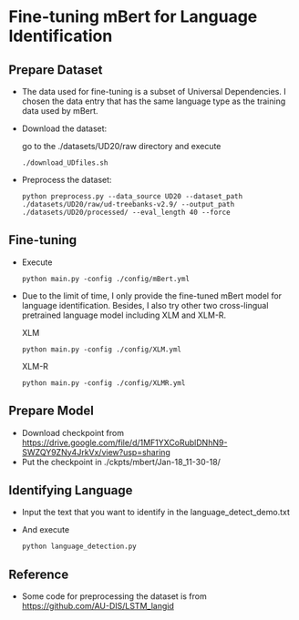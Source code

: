 # Fine-tuning mBert for Language Identification

## Prepare Dataset

- The data used for fine-tuning is a subset of Universal Dependencies. I chosen the data entry that has the same language type as the training data used by mBert.

- Download the dataset:

  go to the ./datasets/UD20/raw directory and execute

  ```shell
  ./download_UDfiles.sh
  ```

- Preprocess the dataset:

  ```shell
  python preprocess.py --data_source UD20 --dataset_path ./datasets/UD20/raw/ud-treebanks-v2.9/ --output_path ./datasets/UD20/processed/ --eval_length 40 --force
  ```

## Fine-tuning

- Execute

  ```shell
  python main.py -config ./config/mBert.yml
  ```

- Due to the limit of time, I only provide the fine-tuned mBert model for language identification. Besides, I also try other two cross-lingual pretrained language model including XLM and XLM-R.

  XLM

  ```shell
  python main.py -config ./config/XLM.yml
  ```

  XLM-R

  ```shell
  python main.py -config ./config/XLMR.yml
  ```

## Prepare Model

- Download checkpoint from https://drive.google.com/file/d/1MF1YXCoRublDNhN9-SWZQY9ZNy4JrkVx/view?usp=sharing
- Put the checkpoint in ./ckpts/mbert/Jan-18_11-30-18/

## Identifying Language

- Input the text that you want to identify in the language_detect_demo.txt 

- And execute

  ```shell
  python language_detection.py
  ```



## Reference

- Some code for preprocessing the dataset is from https://github.com/AU-DIS/LSTM_langid

